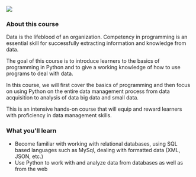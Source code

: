 ![](https://media.giphy.com/media/3HEGGI98bwvWeXL9Qy/giphy.gif)

### About this course
Data is the lifeblood of an organization. Competency in programming is an essential skill for successfully extracting information and knowledge from data.

The goal of this course is to introduce learners to the basics of programming in Python and to give a working knowledge of how to use programs to deal with data.

In this course, we will first cover the basics of programming and then focus on using Python on the entire data management process from data acquisition to analysis of data big data and small data.

This is an intensive hands-on course that will equip and reward learners with proficiency in data management skills.

### What you'll learn
* Become familiar with working with relational databases, using SQL based languages such as MySql, dealing with formatted data (XML, JSON, etc.)
* Use Python to work with and analyze data from databases as well as from the web
